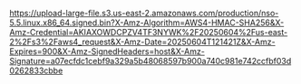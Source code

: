 https://upload-large-file.s3.us-east-2.amazonaws.com/production/nso-5.5.linux.x86_64.signed.bin?X-Amz-Algorithm=AWS4-HMAC-SHA256&X-Amz-Credential=AKIAXOWDCPZV4TF3NYWK%2F20250604%2Fus-east-2%2Fs3%2Faws4_request&X-Amz-Date=20250604T121421Z&X-Amz-Expires=900&X-Amz-SignedHeaders=host&X-Amz-Signature=a07ecfdc1cebf9a329a5b48068597b900a740c981e742ccfbf03d0262833cbbe
